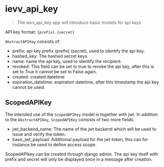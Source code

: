# ievv_api_key
> The ievv_api_key app will introduce basic models for api keys

API key format: `{prefix}.{secret}`

`AbstractAPIKey` consists of:
* prefix: api key prefix (prefix).(secret), used to identify the api key.
* hashed_key: The hashed secret keys.
* name: name the api key, used to identify the recipient.
* revoked: This field can be set to true to revoke the api key, after this is set to True it cannot be set to False again.
* created: created datetime
* expiration_datetime: expiration datetime, after this timestamp the api key cannot be used.

## ScopedAPIKey
The intended use of the `ScopedAPIKey` model is together with jwt.
In addition to the `AbstractAPIKey`, `ScopedAPIKey` consists of two more fields:
* jwt_backend_name: The name of the jwt backend which will be used to issue and verify the token.
* base_jwt_payload: Additional payload for the jwt token, this can for instance be used to define access scope.

ScopedAPIkey can be created through django admin. The api key itself with prefix and secret will only be displayed once in a message after creation.
